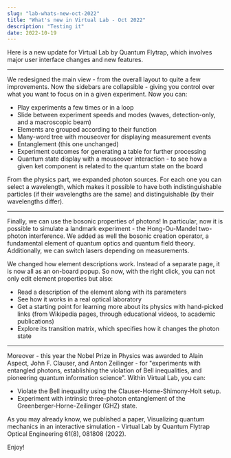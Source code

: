 ```yaml
---
slug: "lab-whats-new-oct-2022"
title: "What's new in Virtual Lab - Oct 2022"
description: "Testing it"
date: 2022-10-19
---
```


Here is a new update for Virtual Lab by Quantum Flytrap, which involves major user interface changes and new features.

---

We redesigned the main view - from the overall layout to quite a few improvements. Now the sidebars are collapsible - giving you control over what you want to focus on in a given experiment. Now you can:

- Play experiments a few times or in a loop
- Slide between experiment speeds and modes (waves, detection-only, and a macroscopic beam)
- Elements are grouped according to their function
- Many-word tree with mouseover for displaying measurement events
- Entanglement (this one unchanged)
- Experiment outcomes for generating a table for further processing
- Quantum state display with a mouseover interaction - to see how a given ket component is related to the quantum state on the board

From the physics part, we expanded photon sources. For each one you can select a wavelength, which makes it possible to have both indistinguishable particles (if their wavelengths are the same) and distinguishable (by their wavelengths differ).

---

Finally, we can use the bosonic properties of photons! In particular, now it is possible to simulate a landmark experiment - the Hong-Ou-Mandel two-photon interference. We added as well the bosonic creation operator, a fundamental element of quantum optics and quantum field theory. Additionally, we can switch lasers depending on measurements.

We changed how element descriptions work. Instead of a separate page, it is now all as an on-board popup. So now, with the right click, you can not only edit element properties but also:

- Read a description of the element along with its parameters
- See how it works in a real optical laboratory
- Get a starting point for learning more about its physics with hand-picked links (from Wikipedia pages, through educational videos, to academic publications)
- Explore its transition matrix, which specifies how it changes the photon state

---

Moreover - this year the Nobel Prize in Physics was awarded to Alain Aspect, John F. Clauser, and Anton Zeilinger - for "experiments with entangled photons, establishing the violation of Bell inequalities, and pioneering quantum information science". Within Virtual Lab, you can:

- Violate the Bell inequality using the Clauser-Horne-Shimony-Holt setup.
- Experiment with intrinsic three-photon entanglement of the Greenberger-Horne-Zeilinger (GHZ) state.

As you may already know, we published a paper, Visualizing quantum mechanics in an interactive simulation - Virtual Lab by Quantum Flytrap Optical Engineering 61(8), 081808 (2022).

Enjoy!
